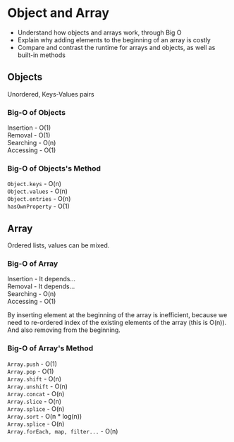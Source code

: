 # Object and Array

- Understand how objects and arrays work, through Big O
- Explain why adding elements to the beginning of an array is costly
- Compare and contrast the runtime for arrays and objects, as well as built-in methods

## Objects

Unordered, Keys-Values pairs

### Big-O of Objects

Insertion - O(1)  
Removal - O(1)  
Searching - O(n)  
Accessing - O(1)

### Big-O of Objects's Method

```Object.keys``` - O(n)  
```Object.values``` - O(n)  
```Object.entries``` - O(n)  
```hasOwnProperty``` - O(1)  

## Array

Ordered lists, values can be mixed.

### Big-O of Array

Insertion - It depends...  
Removal - It depends...  
Searching - O(n)  
Accessing - O(1)

By inserting element at the beginning of the array is inefficient, because we need to re-ordered index of the existing elements of the array (this is O(n)). And also removing from the beginning.

### Big-O of Array's Method

```Array.push``` - O(1)  
```Array.pop``` - O(1)  
```Array.shift``` - O(n)  
```Array.unshift``` - O(n)  
```Array.concat``` - O(n)  
```Array.slice``` - O(n)  
```Array.splice``` - O(n)  
```Array.sort``` - O(n * log(n))  
```Array.splice``` - O(n)  
```Array.forEach, map, filter...``` - O(n)
